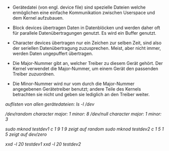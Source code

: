 

- Gerätedatei (von engl. device file) sind spezielle Dateien welche ermöglichen eine einfache Kommunikation zwischen Userspace und dem Kernel aufzubauen. 

- Block devices übertragen Daten in Datenblöcken und werden daher oft für parallele Datenübertragungen genutzt. Es wird ein Buffer genutzt. 

- Character devices übertragen nur ein Zeichen zur selben Zeit, sind also der seriellen Datenübertragung zuzusprechen. Meist, aber nicht immer, werden Daten ungepuffert übertragen.


- Die Major-Nummer gibt an, welcher Treiber zu diesem Gerät gehört. Der Kernel verwendet die Major-Nummer, um einem Gerät den passenden Treiber zuzuordnen.

- Die Minor-Nummer wird nur vom durch die Major-Nummer angegebenen Gerätetreiber benutzt; andere Teile des Kernels betrachten sie nicht und geben sie lediglich an den Treiber weiter. 

*auflisten von allen gerätedateien: ls -l /dev*

*/dev/random	character	major: 1	minor: 8*
*/dev/null	character	major: 1	minor: 3*

*sudo mknod testdev1 c 1 9  1 9 zeigt auf random*
*sudo mknod testdev2 c 1 5  1 5 zeigt auf dev/zero*

*xxd -l 20 testdev1*
*xxd -l 20 testdev2*



